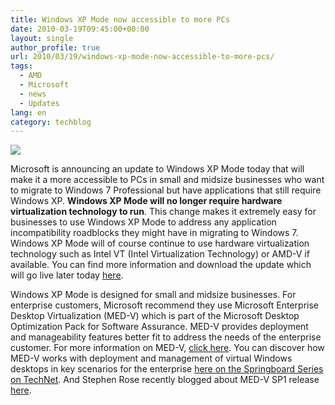 ```yaml
---
title: Windows XP Mode now accessible to more PCs
date: 2010-03-19T09:45:00+00:00
layout: single
author_profile: true
url: 2010/03/19/windows-xp-mode-now-accessible-to-more-pcs/
tags:
  - AMD
  - Microsoft
  - news
  - Updates
lang: en
category: techblog
---
```

[![](http://3.bp.blogspot.com/_vaUVXcmC3OI/S6M_UfNldEI/AAAAAAAABSs/PrDi9spi0OI/s200/virtual-pc.JPG)](http://3.bp.blogspot.com/_vaUVXcmC3OI/S6M_UfNldEI/AAAAAAAABSs/PrDi9spi0OI/s1600-h/virtual-pc.JPG)

Microsoft is announcing an update to Windows XP Mode today that will make it a more accessible to PCs in small and midsize businesses who want to migrate to Windows 7 Professional but have applications that still require Windows XP. **Windows XP Mode will no longer require hardware virtualization technology to run**. This change makes it extremely easy for businesses to use Windows XP Mode to address any application incompatibility roadblocks they might have in migrating to Windows 7. Windows XP Mode will of course continue to use hardware virtualization technology such as Intel VT (Intel Virtualization Technology) or AMD-V if available. You can find more information and download the update which will go live later today [here](http://www.windows.com/xpmode).

Windows XP Mode is designed for small and midsize businesses. For enterprise customers, Microsoft recommend they use Microsoft Enterprise Desktop Virtualization (MED-V) which is part of the Microsoft Desktop Optimization Pack for Software Assurance. MED-V provides deployment and manageability features better fit to address the needs of the enterprise customer. For more information on MED-V, [click here](http://www.microsoft.com/windows/enterprise/products/mdop/med-v.aspx). You can discover how MED-V works with deployment and management of virtual Windows desktops in key scenarios for the enterprise [here on the Springboard Series on TechNet](http://technet.microsoft.com/en-us/windows/ee532035.aspx). And Stephen Rose recently blogged about MED-V SP1 release [here](http://windowsteamblog.com/blogs/springboard/archive/2010/02/23/the-med-v-v1-sp1-release-candidate-is-now-available.aspx).
